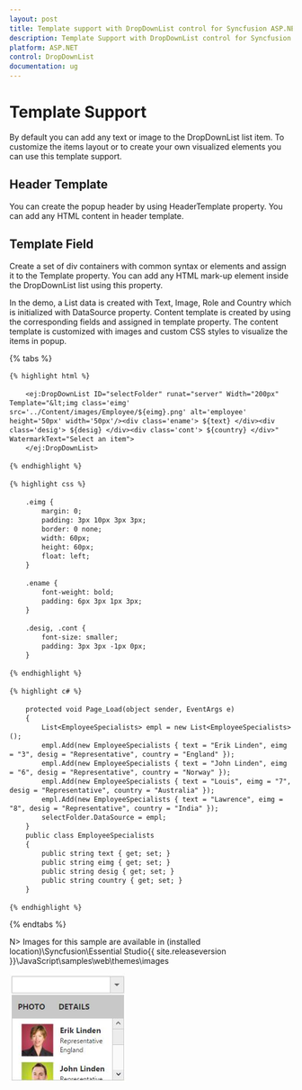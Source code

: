 ```yaml
---
layout: post
title: Template support with DropDownList control for Syncfusion ASP.NET 
description: Template Support with DropDownList control for Syncfusion ASP.NET
platform: ASP.NET 
control: DropDownList
documentation: ug
---
```


# Template Support

By default you can add any text or image to the DropDownList list item. To customize the items layout or to create your own visualized elements you can use this template support.

## Header Template

You can create the popup header by using HeaderTemplate property. You can add any HTML content in header template.

## Template Field

Create a set of div containers with common syntax or elements and assign it to the Template property. You can add any HTML mark-up element inside the DropDownList list using this property.

In the demo, a List data is created with Text, Image, Role and Country which is initialized with DataSource property. Content template is created by using the corresponding fields and assigned in template property. The content template is customized with images and custom CSS styles to visualize the items in popup.

{% tabs %}

	{% highlight html %}
    
        <ej:DropDownList ID="selectFolder" runat="server" Width="200px" Template="&lt;img class='eimg' src='../Content/images/Employee/${eimg}.png' alt='employee' height='50px' width='50px'/><div class='ename'> ${text} </div><div class='desig'> ${desig} </div><div class='cont'> ${country} </div>" WatermarkText="Select an item">
        </ej:DropDownList>
		
	{% endhighlight %}
    
    {% highlight css %}

    	.eimg {
            margin: 0;
            padding: 3px 10px 3px 3px;
            border: 0 none;
            width: 60px;
            height: 60px;
            float: left;
        }

        .ename {
            font-weight: bold;
            padding: 6px 3px 1px 3px;
        }

        .desig, .cont {
            font-size: smaller;
            padding: 3px 3px -1px 0px;
        }

    {% endhighlight %}
    
    {% highlight c# %}
       
        protected void Page_Load(object sender, EventArgs e)
        {
            List<EmployeeSpecialists> empl = new List<EmployeeSpecialists>();
            empl.Add(new EmployeeSpecialists { text = "Erik Linden", eimg = "3", desig = "Representative", country = "England" });
            empl.Add(new EmployeeSpecialists { text = "John Linden", eimg = "6", desig = "Representative", country = "Norway" });
            empl.Add(new EmployeeSpecialists { text = "Louis", eimg = "7", desig = "Representative", country = "Australia" });
            empl.Add(new EmployeeSpecialists { text = "Lawrence", eimg = "8", desig = "Representative", country = "India" });
            selectFolder.DataSource = empl;
        }
        public class EmployeeSpecialists
        {
            public string text { get; set; }
            public string eimg { get; set; }
            public string desig { get; set; }
            public string country { get; set; }
        }
    
    {% endhighlight %}
    
{% endtabs %}

N> Images for this sample are available in (installed location)\Syncfusion\Essential Studio\{{ site.releaseversion }}\JavaScript\samples\web\themes\images<br/>

![](TemplateSupport_images/TemplateSupport_img1.jpeg)


